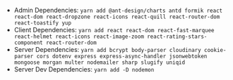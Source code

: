 - Admin Dependencies: `yarn add @ant-design/charts antd formik react react-dom react-dropzone react-icons react-quill react-router-dom react-toastify yup`
- Client Dependencies: `yarn add react react-dom react-fast-marquee react-helmet react-icons react-image-zoom react-rating-stars-component react-router-dom`
- Server Dependencies: `yarn add bcrypt body-parser cloudinary cookie-parser cors dotenv express express-async-handler jsonwebtoken mongoose morgan multer nodemailer sharp slugify uniqid`
- Server Dev Dependencies: `yarn add -D nodemon`
